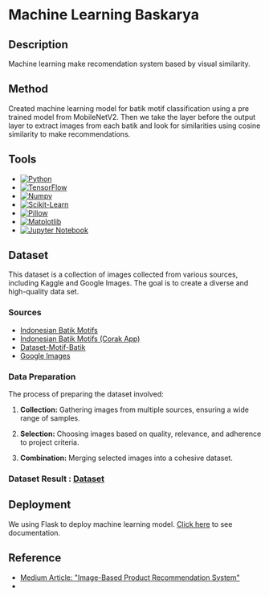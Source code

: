 # Machine Learning Baskarya

## Description
Machine learning make recomendation system based by visual similarity.

## Method
Created machine learning model for batik motif classification using a pre trained model from MobileNetV2. Then we take the layer before the output layer to extract images from each batik and look for similarities using cosine similarity to make recommendations.

## Tools
- [![Python](https://img.shields.io/badge/Python-3776AB?style=for-the-badge&logo=python&logoColor=white)](https://www.python.org/)
- [![TensorFlow](https://img.shields.io/badge/TensorFlow-FF6F00?style=for-the-badge&logo=tensorflow&logoColor=white)](https://www.tensorflow.org/)
- [![Numpy](https://img.shields.io/badge/Numpy-013243?style=for-the-badge&logo=numpy&logoColor=white)](https://numpy.org/)
- [![Scikit-Learn](https://img.shields.io/badge/Scikit_Learn-F7931E?style=for-the-badge&logo=scikit-learn&logoColor=white)](https://scikit-learn.org/)
- [![Pillow](https://img.shields.io/badge/Pillow-8B008B?style=for-the-badge&logo=pillow&logoColor=white)](https://python-pillow.org/)
- [![Matplotlib](https://img.shields.io/badge/Matplotlib-3776AB?style=for-the-badge&logo=matplotlib&logoColor=white)](https://matplotlib.org/)
- [![Jupyter Notebook](https://img.shields.io/badge/Jupyter_Notebook-F37626?style=for-the-badge&logo=jupyter&logoColor=white)](https://jupyter.org/)

## Dataset
This dataset is a collection of images collected from various sources, including Kaggle and Google Images. The goal is to create a diverse and high-quality data set.

### Sources
- [Indonesian Batik Motifs](https://www.kaggle.com/datasets/dionisiusdh/indonesian-batik-motifs)
- [Indonesian Batik Motifs (Corak App)](https://www.kaggle.com/datasets/alfanme/indonesian-batik-motifs-corak-app/data)
- [Dataset-Motif-Batik](https://github.com/arifnurrhmnn/Dataset-Motif-Batik/tree/master)
- [Google Images](https://images.google.com/)

### Data Preparation
The process of preparing the dataset involved:

1. **Collection:** Gathering images from multiple sources, ensuring a wide range of samples.
   
2. **Selection:** Choosing images based on quality, relevance, and adherence to project criteria.

3. **Combination:** Merging selected images into a cohesive dataset.

### Dataset Result : [Dataset](https://github.com/putramkti/baskarya-machine-learning/tree/main/dataset)


## Deployment
We using Flask to deploy machine learning model. [Click here](https://github.com/Baskarya/flask-ml-model) to see documentation.


## Reference
- [Medium Article: "Image-Based Product Recommendation System"](https://zakim.medium.com/image-based-product-recommendation-e1bfa29e508)
- 
